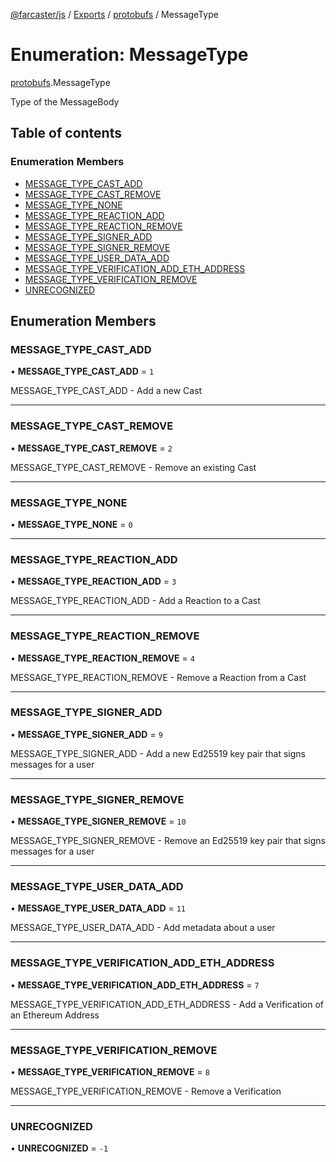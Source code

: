 [@farcaster/js](../README.md) / [Exports](../modules.md) / [protobufs](../modules/protobufs.md) / MessageType

# Enumeration: MessageType

[protobufs](../modules/protobufs.md).MessageType

Type of the MessageBody

## Table of contents

### Enumeration Members

- [MESSAGE\_TYPE\_CAST\_ADD](protobufs.MessageType.md#message_type_cast_add)
- [MESSAGE\_TYPE\_CAST\_REMOVE](protobufs.MessageType.md#message_type_cast_remove)
- [MESSAGE\_TYPE\_NONE](protobufs.MessageType.md#message_type_none)
- [MESSAGE\_TYPE\_REACTION\_ADD](protobufs.MessageType.md#message_type_reaction_add)
- [MESSAGE\_TYPE\_REACTION\_REMOVE](protobufs.MessageType.md#message_type_reaction_remove)
- [MESSAGE\_TYPE\_SIGNER\_ADD](protobufs.MessageType.md#message_type_signer_add)
- [MESSAGE\_TYPE\_SIGNER\_REMOVE](protobufs.MessageType.md#message_type_signer_remove)
- [MESSAGE\_TYPE\_USER\_DATA\_ADD](protobufs.MessageType.md#message_type_user_data_add)
- [MESSAGE\_TYPE\_VERIFICATION\_ADD\_ETH\_ADDRESS](protobufs.MessageType.md#message_type_verification_add_eth_address)
- [MESSAGE\_TYPE\_VERIFICATION\_REMOVE](protobufs.MessageType.md#message_type_verification_remove)
- [UNRECOGNIZED](protobufs.MessageType.md#unrecognized)

## Enumeration Members

### MESSAGE\_TYPE\_CAST\_ADD

• **MESSAGE\_TYPE\_CAST\_ADD** = ``1``

MESSAGE_TYPE_CAST_ADD - Add a new Cast

___

### MESSAGE\_TYPE\_CAST\_REMOVE

• **MESSAGE\_TYPE\_CAST\_REMOVE** = ``2``

MESSAGE_TYPE_CAST_REMOVE - Remove an existing Cast

___

### MESSAGE\_TYPE\_NONE

• **MESSAGE\_TYPE\_NONE** = ``0``

___

### MESSAGE\_TYPE\_REACTION\_ADD

• **MESSAGE\_TYPE\_REACTION\_ADD** = ``3``

MESSAGE_TYPE_REACTION_ADD - Add a Reaction to a Cast

___

### MESSAGE\_TYPE\_REACTION\_REMOVE

• **MESSAGE\_TYPE\_REACTION\_REMOVE** = ``4``

MESSAGE_TYPE_REACTION_REMOVE - Remove a Reaction from a Cast

___

### MESSAGE\_TYPE\_SIGNER\_ADD

• **MESSAGE\_TYPE\_SIGNER\_ADD** = ``9``

MESSAGE_TYPE_SIGNER_ADD - Add a new Ed25519 key pair that signs messages for a user

___

### MESSAGE\_TYPE\_SIGNER\_REMOVE

• **MESSAGE\_TYPE\_SIGNER\_REMOVE** = ``10``

MESSAGE_TYPE_SIGNER_REMOVE - Remove an Ed25519 key pair that signs messages for a user

___

### MESSAGE\_TYPE\_USER\_DATA\_ADD

• **MESSAGE\_TYPE\_USER\_DATA\_ADD** = ``11``

MESSAGE_TYPE_USER_DATA_ADD - Add metadata about a user

___

### MESSAGE\_TYPE\_VERIFICATION\_ADD\_ETH\_ADDRESS

• **MESSAGE\_TYPE\_VERIFICATION\_ADD\_ETH\_ADDRESS** = ``7``

MESSAGE_TYPE_VERIFICATION_ADD_ETH_ADDRESS - Add a Verification of an Ethereum Address

___

### MESSAGE\_TYPE\_VERIFICATION\_REMOVE

• **MESSAGE\_TYPE\_VERIFICATION\_REMOVE** = ``8``

MESSAGE_TYPE_VERIFICATION_REMOVE - Remove a Verification

___

### UNRECOGNIZED

• **UNRECOGNIZED** = ``-1``
